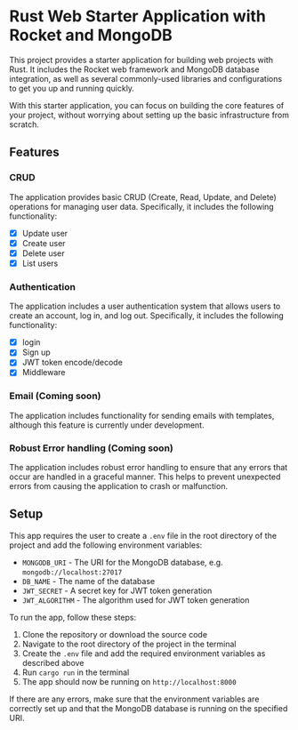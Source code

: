# Rust Web Starter Application with Rocket and MongoDB

This project provides a starter application for building web projects with Rust. It includes the Rocket web framework and MongoDB database integration, as well as several commonly-used libraries and configurations to get you up and running quickly.

With this starter application, you can focus on building the core features of your project, without worrying about setting up the basic infrastructure from scratch.

## Features

### CRUD 

The application provides basic CRUD (Create, Read, Update, and Delete) operations for managing user data. Specifically, it includes the following functionality:

- [x] Update user
- [x] Create user
- [x] Delete user
- [x] List users

### Authentication

The application includes a user authentication system that allows users to create an account, log in, and log out. Specifically, it includes the following functionality:

- [x] login
- [x] Sign up
- [x] JWT token encode/decode
- [x] Middleware

### Email (Coming soon)

The application includes functionality for sending emails with templates, although this feature is currently under development.

### Robust Error handling (Coming soon)

The application includes robust error handling to ensure that any errors that occur are handled in a graceful manner. This helps to prevent unexpected errors from causing the application to crash or malfunction.




## Setup

This app requires the user to create a `.env` file in the root directory of the project and add the following environment variables:

* `MONGODB_URI` - The URI for the MongoDB database, e.g. `mongodb://localhost:27017`
* `DB_NAME` - The name of the database
* `JWT_SECRET` - A secret key for JWT token generation
* `JWT_ALGORITHM` - The algorithm used for JWT token generation

To run the app, follow these steps:

1. Clone the repository or download the source code
2. Navigate to the root directory of the project in the terminal
3. Create the `.env` file and add the required environment variables as described above
4. Run `cargo run` in the terminal
5. The app should now be running on `http://localhost:8000`

If there are any errors, make sure that the environment variables are correctly set up and that the MongoDB database is running on the specified URI.
